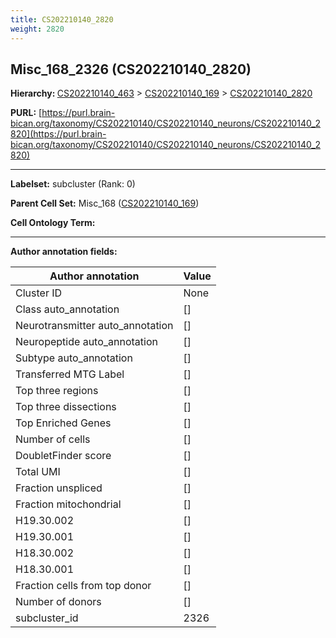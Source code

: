 ```yaml
---
title: CS202210140_2820
weight: 2820
---
```

## Misc_168_2326 (CS202210140_2820)
<b>Hierarchy: </b>
[CS202210140_463](../CS202210140_463) >
[CS202210140_169](../CS202210140_169) >
[CS202210140_2820](../CS202210140_2820)

**PURL:** [https://purl.brain-bican.org/taxonomy/CS202210140/CS202210140_neurons/CS202210140_2820](https://purl.brain-bican.org/taxonomy/CS202210140/CS202210140_neurons/CS202210140_2820)

---


**Labelset:** subcluster (Rank: 0)

**Parent Cell Set:** Misc_168 ([CS202210140_169](../CS202210140_169))



**Cell Ontology Term:** 

[MARKER GENES.]: #


---

[TRANSFERRED ANNOTATIONS.]: #


[AUTHOR ANNOTATION FIELDS.]: #


**Author annotation fields:**

| Author annotation | Value |
|-------------------|-------|
|Cluster ID|None|
|Class auto_annotation|[]|
|Neurotransmitter auto_annotation|[]|
|Neuropeptide auto_annotation|[]|
|Subtype auto_annotation|[]|
|Transferred MTG Label|[]|
|Top three regions|[]|
|Top three dissections|[]|
|Top Enriched Genes|[]|
|Number of cells|[]|
|DoubletFinder score|[]|
|Total UMI|[]|
|Fraction unspliced|[]|
|Fraction mitochondrial|[]|
|H19.30.002|[]|
|H19.30.001|[]|
|H18.30.002|[]|
|H18.30.001|[]|
|Fraction cells from top donor|[]|
|Number of donors|[]|
|subcluster_id|2326|
